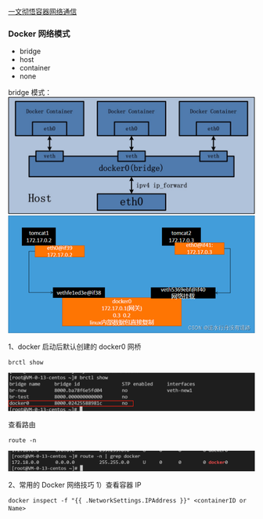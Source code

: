 [一文彻悟容器网络通信](https://mp.weixin.qq.com/s/Hr9qpkfTWP9jxYR2sNOeFA)

### Docker 网络模式
- bridge
- host
- container
- none

bridge 模式：
![img.png](img.png)
![img_3.png](img_3.png)

1、docker 启动后默认创建的 docker0 网桥
```shell
brctl show
```
![img_1.png](img_1.png)

查看路由
```shell
route -n
```
![img_2.png](img_2.png)

2、常用的 Docker 网络技巧
1）查看容器 IP
```shell
docker inspect -f "{{ .NetworkSettings.IPAddress }}" <containerID or Name>
```

